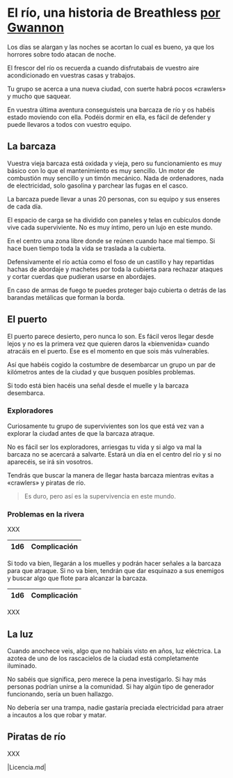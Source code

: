 # El río, una historia de Breathless [por Gwannon](https://gwannon.itch.io/breathless-histories)

Los días se alargan y las noches se acortan lo cual es bueno, ya que los horrores sobre todo atacan de noche.

El frescor del río os recuerda a cuando disfrutabais de vuestro aire acondicionado en vuestras casas y trabajos.

Tu grupo se acerca a una nueva ciudad, con suerte habrá pocos «crawlers» y mucho que saquear.

En vuestra última aventura conseguisteis una barcaza de río y os habéis estado moviendo con ella. Podéis dormir en ella, es fácil de defender y puede llevaros a todos con vuestro equipo.

## La barcaza

Vuestra vieja barcaza está oxidada y vieja, pero su funcionamiento es muy básico con lo que el mantenimiento es muy sencillo. Un motor de combustión muy sencillo y un timón mecánico. Nada de ordenadores, nada de electricidad, solo gasolina y parchear las fugas en el casco.

La barcaza puede llevar a unas 20 personas, con su equipo y sus enseres de cada día. 

El espacio de carga se ha dividido con paneles y telas en cubículos donde vive cada superviviente. No es muy íntimo, pero un lujo en este mundo.

En el centro una zona libre donde se reúnen cuando hace mal tiempo. Si hace buen tiempo toda la vida se traslada a la cubierta.

Defensivamente el río actúa como el foso de un castillo y hay repartidas hachas de abordaje y machetes por toda la cubierta para rechazar ataques y cortar cuerdas que pudieran usarse en abordajes.

En caso de armas de fuego te puedes proteger bajo cubierta o detrás de las barandas metálicas que forman la borda.

## El puerto

El puerto parece desierto, pero nunca lo son. Es fácil veros llegar desde lejos y no es la primera vez que quieren daros la «bienvenida» cuando atracáis en el puerto. Ese es el momento en que sois más vulnerables.

Así que habéis cogido la costumbre de desembarcar un grupo un par de kilómetros antes de la ciudad y que busquen posibles problemas.

Si todo está bien hacéis una señal desde el muelle y la barcaza desembarca.

### Exploradores

Curiosamente tu grupo de supervivientes son los que está vez van a explorar la ciudad antes de que la barcaza atraque.

No es fácil ser los exploradores, arriesgas tu vida y si algo va mal la barcaza no se acercará a salvarte. Estará un día en el centro del río y si no aparecéis, se irá sin vosotros.

Tendrás que buscar la manera de llegar hasta barcaza mientras evitas a «crawlers» y piratas de río.

> Es duro, pero así es la supervivencia en este mundo.

### Problemas en la rivera

 XXX
 
 |1d6|Complicación|
 |---|---|
 
 Si todo va bien, llegarán a los muelles y podrán hacer señales a la barcaza para que atraque. Si no va bien, tendrán que dar esquinazo a sus enemigos y buscar algo que flote para alcanzar la barcaza.
 
 |1d6|Complicación|
 |---|---|
 
 XXX
 
 ## La luz

Cuando anochece veis, algo que no habíais visto en años, luz eléctrica. La azotea de uno de los rascacielos de la ciudad está completamente iluminado.

No sabéis que significa, pero merece la pena investigarlo. Si hay más personas podrían unirse a la comunidad. Si hay algún tipo de generador funcionando, sería un buen hallazgo. 

No debería ser una trampa, nadie gastaría preciada electricidad para atraer a incautos a los que robar y matar.

## Piratas de río

XXX

|Licencia.md|